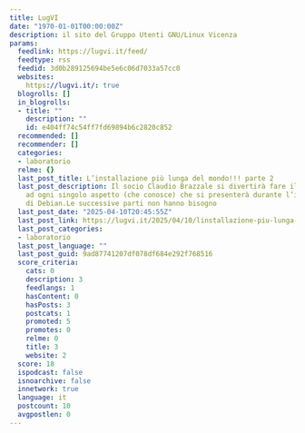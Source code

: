 ```yaml
---
title: LugVI
date: "1970-01-01T00:00:00Z"
description: il sito del Gruppo Utenti GNU/Linux Vicenza
params:
  feedlink: https://lugvi.it/feed/
  feedtype: rss
  feedid: 3d0b289125694be5e6c06d7033a57cc0
  websites:
    https://lugvi.it/: true
  blogrolls: []
  in_blogrolls:
  - title: ""
    description: ""
    id: e404ff74c54ff7fd69894b6c2820c852
  recommended: []
  recommender: []
  categories:
  - laboratorio
  relme: {}
  last_post_title: L’installazione più lunga del mondo!!! parte 2
  last_post_description: Il socio Claudio Brazzale si divertirà fare il pelo e contropelo
    ad ogni singolo aspetto (che conosce) che si presenterà durante l’installazione
    di Debian.Le successive parti non hanno bisogno
  last_post_date: "2025-04-10T20:45:55Z"
  last_post_link: https://lugvi.it/2025/04/10/linstallazione-piu-lunga-del-mondo-parte-2/
  last_post_categories:
  - laboratorio
  last_post_language: ""
  last_post_guid: 9ad87741207df078df684e292f768516
  score_criteria:
    cats: 0
    description: 3
    feedlangs: 1
    hasContent: 0
    hasPosts: 3
    postcats: 1
    promoted: 5
    promotes: 0
    relme: 0
    title: 3
    website: 2
  score: 18
  ispodcast: false
  isnoarchive: false
  innetwork: true
  language: it
  postcount: 10
  avgpostlen: 0
---
```

